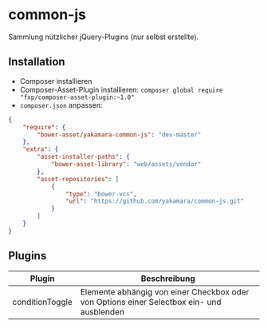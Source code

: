 common-js
=========

Sammlung nützlicher jQuery-Plugins (nur selbst erstellte).

Installation
------------

* Composer installieren
* Composer-Asset-Plugin installieren: `composer global require "fxp/composer-asset-plugin:~1.0"`
* `composer.json` anpassen:

```json
{
    "require": {
        "bower-asset/yakamara-common-js": "dev-master"
    },
    "extra": {
        "asset-installer-paths": {
            "bower-asset-library": "web/assets/vendor"
        },
        "asset-repositories": [
            {
                "type": "bower-vcs",
                "url": "https://github.com/yakamara/common-js.git"
            }
        ]
    }
}
```

Plugins
-------

Plugin | Beschreibung
--- | ---
conditionToggle | Elemente abhängig von einer Checkbox oder von Options einer Selectbox ein- und ausblenden
